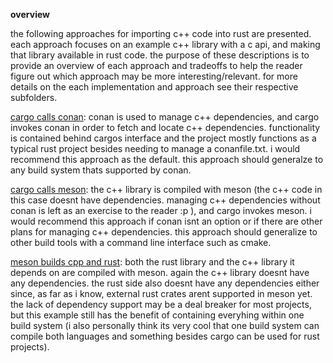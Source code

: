 **overview**

the following approaches for importing c++ code into rust are presented. each approach focuses on an example c++ library with a c api, and making that library available in rust code. the purpose of these descriptions is to provide an overview of each approach and tradeoffs to help the reader figure out which approach may be more interesting/relevant. for more details on the each implementation and approach see their respective subfolders.

[cargo calls conan](cargo_calls_conan): conan is used to manage c++ dependencies, and cargo invokes conan in order to fetch and locate c++ dependencies. functionality is contained behind cargos interface and the project mostly functions as a typical rust project besides needing to manage a conanfile.txt. i would recommend this approach as the default. this approach should generalze to any build system thats supported by conan.

[cargo calls meson](cargo_calls_meson): the c++ library is compiled with meson (the c++ code in this case doesnt have dependencies. managing c++ dependencies without conan is left as an exercise to the reader :p ), and cargo invokes meson. i would recommend this approach if conan isnt an option or if there are other plans for managing c++ dependencies. this approach should generalize to other build tools with a command line interface such as cmake.

[meson builds cpp and rust](meson_builds_cpp_and_rust): both the rust library and the c++ library it depends on are compiled with meson. again the c++ library doesnt have any dependencies. the rust side also doesnt have any dependencies either since, as far as i know, external rust crates arent supported in meson yet. the lack of dependency support may be a deal breaker for most projects, but this example still has the benefit of containing everyhing within one build system (i also personally think its very cool that one build system can compile both languages and something besides cargo can be used for rust projects).

